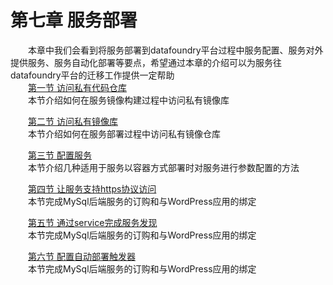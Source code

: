 # 第七章 服务部署
　　本章中我们会看到将服务部署到datafoundry平台过程中服务配置、服务对外提供服务、服务自动化部署等要点，希望通过本章的介绍可以为服务往datafoundry平台的迁移工作提供一定帮助   
 　　[第一节 访问私有代码仓库](service_deployment/access_private_code_repos.md)  
　　本节介绍如何在服务镜像构建过程中访问私有镜像库 
    
　　[第二节 访问私有镜像库](service_deployment/access_private_image_registry.md)   
　　本节介绍如何在服务部署过程中访问私有镜像仓库  

　　[第三节 配置服务](service_deployment/config_service.md)   
　　本节介绍几种适用于服务以容器方式部署时对服务进行参数配置的方法 
    
　　[第四节 让服务支持https协议访问](service_deployment/router_configuration.md)   
　　本节完成MySql后端服务的订购和与WordPress应用的绑定   
    
　　[第五节 通过service完成服务发现](service_deployment/service_discovery.md)   
　　本节完成MySql后端服务的订购和与WordPress应用的绑定   
    
　　[第六节 配置自动部署触发器](service_deployment/config_deploy_trigger.md)   
　　本节完成MySql后端服务的订购和与WordPress应用的绑定     